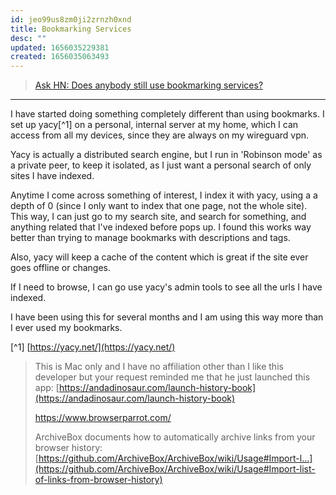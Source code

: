 ```yaml
---
id: jeo99us8zm0ji2zrnzh0xnd
title: Bookmarking Services
desc: ""
updated: 1656035229381
created: 1656035063493
---
```


> [Ask HN: Does anybody still use bookmarking services?](https://news.ycombinator.com/item?id=31848210)

---

I have started doing something completely different than using bookmarks. I set up yacy[^1] on a personal, internal server at my home, which I can access from all my devices, since they are always on my wireguard vpn.

Yacy is actually a distributed search engine, but I run in 'Robinson mode' as a private peer, to keep it isolated, as I just want a personal search of only sites I have indexed.

Anytime I come across something of interest, I index it with yacy, using a a depth of 0 (since I only want to index that one page, not the whole site). This way, I can just go to my search site, and search for something, and anything related that I've indexed before pops up. I found this works way better than trying to manage bookmarks with descriptions and tags.

Also, yacy will keep a cache of the content which is great if the site ever goes offline or changes.

If I need to browse, I can go use yacy's admin tools to see all the urls I have indexed.

I have been using this for several months and I am using this way more than I ever used my bookmarks.

[^1] [https://yacy.net/](https://yacy.net/)

> This is Mac only and I have no affiliation other than I like this developer but your request reminded me that he just launched this app: [https://andadinosaur.com/launch-history-book](https://andadinosaur.com/launch-history-book)
>
> https://www.browserparrot.com/
>
> ArchiveBox documents how to automatically archive links from your browser history: [https://github.com/ArchiveBox/ArchiveBox/wiki/Usage#Import-l...](https://github.com/ArchiveBox/ArchiveBox/wiki/Usage#Import-list-of-links-from-browser-history)
